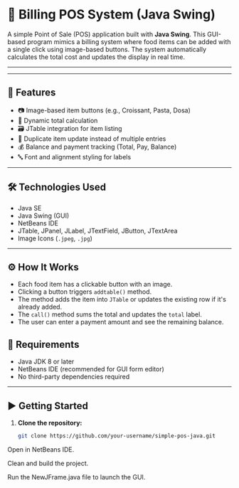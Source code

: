 # 🧾 Billing POS System (Java Swing)

A simple Point of Sale (POS) application built with **Java Swing**. This GUI-based program mimics a billing system where food items can be added with a single click using image-based buttons. The system automatically calculates the total cost and updates the display in real time.

---





---

## 🚀 Features

- 📷 Image-based item buttons (e.g., Croissant, Pasta, Dosa)
- 🧮 Dynamic total calculation
- 🗃️ JTable integration for item listing
- 🔁 Duplicate item update instead of multiple entries
- 💰 Balance and payment tracking (Total, Pay, Balance)
- 🔤 Font and alignment styling for labels

---

## 🛠 Technologies Used

- Java SE
- Java Swing (GUI)
- NetBeans IDE
- JTable, JPanel, JLabel, JTextField, JButton, JTextArea
- Image Icons (`.jpeg`, `.jpg`)

---

## ⚙️ How It Works

- Each food item has a clickable button with an image.
- Clicking a button triggers `addtable()` method.
- The method adds the item into `JTable` or updates the existing row if it's already added.
- The `call()` method sums the total and updates the `total` label.
- The user can enter a payment amount and see the remaining balance.

## 🧰 Requirements

- Java JDK 8 or later  
- NetBeans IDE (recommended for GUI form editor)
- No third-party dependencies required

---

## ▶️ Getting Started

1. **Clone the repository:**

   ```bash
   git clone https://github.com/your-username/simple-pos-java.git
Open in NetBeans IDE.

Clean and build the project.

Run the NewJFrame.java file to launch the GUI.
